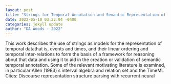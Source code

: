 ```yaml
--- 
layout: post 
title: "Strings for Temporal Annotation and Semantic Representation of Events" 
date: 2022-05-10 03:22:04 -0400 
categories: jekyll update 
author: "DA Woods - 2022" 
--- 
```

This work describes the use of strings as models for the representation of temporal datathat is, events and times, and their linear ordering and temporal inter-relations to form the basis of a framework for reasoning about that data and using it to aid in the creation or validation of semantic temporal annotation. Some of the relevant motivating literature is examined, in particular Allen (1983) s interval algebra and relation set and the TimeML Cites: Discourse representation structure parsing with recurrent neural